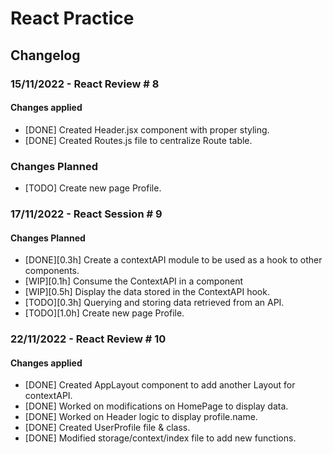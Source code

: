 # React Practice

## Changelog

### 15/11/2022 - React Review # 8

#### Changes applied

-   [DONE] Created Header.jsx component with proper styling.
-   [DONE] Created Routes.js file to centralize Route table.

### Changes Planned

-   [TODO] Create new page Profile.

### 17/11/2022 - React Session # 9

#### Changes Planned

-   [DONE][0.3h] Create a contextAPI module to be used as a hook to other components.
-   [WIP][0.1h] Consume the ContextAPI in a component
-   [WIP][0.5h] Display the data stored in the ContextAPI hook.
-   [TODO][0.3h] Querying and storing data retrieved from an API.
-   [TODO][1.0h] Create new page Profile.

### 22/11/2022 - React Review # 10

#### Changes applied

-   [DONE] Created AppLayout component to add another Layout for contextAPI.
-   [DONE] Worked on modifications on HomePage to display data.
-   [DONE] Worked on Header logic to display profile.name.
-   [DONE] Created UserProfile file & class.
-   [DONE] Modified storage/context/index file to add new functions.
